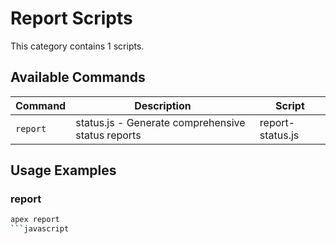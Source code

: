 # Report Scripts

This category contains 1 scripts.

## Available Commands

| Command | Description | Script |
|---------|-------------|--------|
| `report` | status.js - Generate comprehensive status reports | report-status.js |

## Usage Examples

### report

```bash
apex report
```javascript

